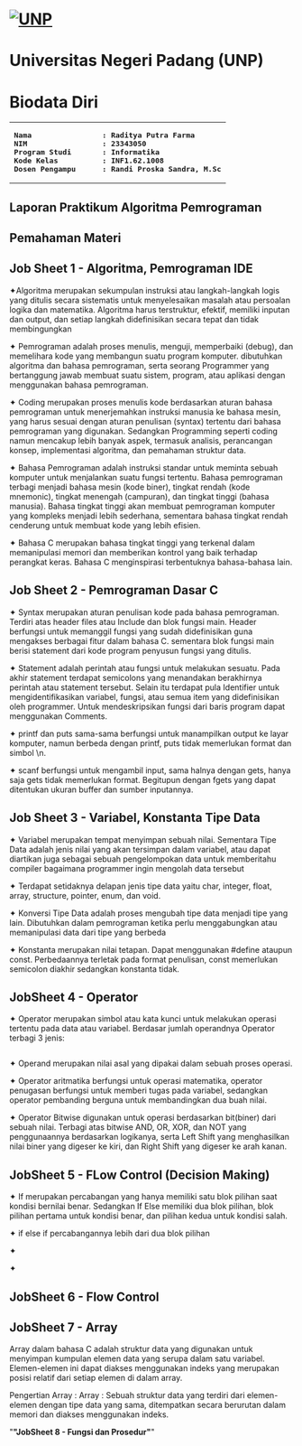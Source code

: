 # [![UNP](https://unp.ac.id/nfs-assets/all/images/logo_unp_white.png)](https://unp.ac.id/)
# Universitas Negeri Padang (UNP)

# Biodata Diri
<table>
<tr>
<td>
<b><pre>
Nama                : Raditya Putra Farma
NIM                 : 23343050
Program Studi       : Informatika
Kode Kelas          : INF1.62.1008
Dosen Pengampu      : Randi Proska Sandra, M.Sc
</pre></b>
</td>
</tr>
</table>

## Laporan Praktikum Algoritma Pemrograman
## Pemahaman Materi 

## Job Sheet 1 - Algoritma, Pemrograman  IDE
<p>
 ✦Algoritma merupakan sekumpulan instruksi atau langkah-langkah logis yang ditulis secara sistematis untuk menyelesaikan masalah atau persoalan logika dan matematika. Algoritma harus terstruktur, efektif, memiliki inputan dan output, dan setiap langkah didefinisikan secara tepat dan tidak membingungkan</p>
 
<p> ✦ Pemrograman adalah proses menulis, menguji, memperbaiki (debug), dan memelihara kode yang membangun suatu program komputer. dibutuhkan algoritma dan bahasa pemrograman, serta seorang Programmer yang bertanggung jawab membuat suatu sistem, program, atau aplikasi dengan menggunakan bahasa pemrograman.</p>

<p> ✦ Coding merupakan proses menulis kode berdasarkan aturan bahasa pemrograman untuk menerjemahkan instruksi manusia ke bahasa mesin, yang harus sesuai dengan aturan penulisan (syntax) tertentu dari bahasa pemrograman yang digunakan. Sedangkan Programming seperti coding namun mencakup lebih banyak aspek, termasuk analisis, perancangan konsep, implementasi algoritma, dan pemahaman struktur data.</p>

<p> ✦ Bahasa Pemrograman adalah instruksi standar untuk meminta sebuah komputer untuk menjalankan suatu fungsi tertentu. Bahasa pemrograman terbagi menjadi bahasa mesin (kode biner), tingkat rendah (kode mnemonic), tingkat menengah (campuran), dan tingkat tinggi (bahasa manusia). Bahasa tingkat tinggi akan membuat pemrograman komputer yang kompleks menjadi lebih sederhana, sementara bahasa tingkat rendah cenderung untuk membuat kode yang lebih efisien.
</p>
<p> ✦ Bahasa C merupakan bahasa tingkat tinggi yang terkenal dalam memanipulasi memori dan memberikan kontrol yang baik terhadap perangkat keras. Bahasa C menginspirasi terbentuknya bahasa-bahasa lain.</p>

## Job Sheet 2 - Pemrograman Dasar C
<p> ✦ Syntax merupakan aturan penulisan kode pada bahasa pemrograman. Terdiri atas header files atau Include dan blok fungsi main. Header berfungsi untuk memanggil fungsi yang sudah didefinisikan guna mengakses berbagai fitur dalam bahasa C. sementara blok fungsi main berisi statement dari kode program penyusun fungsi yang ditulis.</p>
<p> ✦ Statement adalah perintah atau fungsi untuk melakukan sesuatu. Pada akhir statement terdapat semicolons yang menandakan berakhirnya perintah atau statement tersebut. Selain itu terdapat pula Identifier untuk mengidentifikasikan variabel, fungsi, atau semua item yang didefinisikan oleh programmer. Untuk mendeskripsikan fungsi dari baris program dapat menggunakan Comments.</p>
<p> ✦ printf dan puts sama-sama berfungsi untuk manampilkan output ke layar komputer, namun berbeda dengan printf, puts tidak memerlukan format dan simbol \n. </p>
<p> ✦ scanf berfungsi untuk mengambil input, sama halnya dengan gets, hanya saja gets tidak memerlukan format. Begitupun dengan fgets yang dapat ditentukan ukuran buffer dan sumber inputannya.</p>

## Job Sheet 3 - Variabel, Konstanta  Tipe Data
<p> ✦ Variabel merupakan tempat menyimpan sebuah nilai. Sementara Tipe Data adalah jenis nilai yang akan tersimpan dalam variabel, atau dapat diartikan juga sebagai sebuah pengelompokan data untuk memberitahu compiler bagaimana programmer ingin mengolah data tersebut </p>
<p> ✦ Terdapat setidaknya delapan jenis tipe data yaitu char, integer, float, array, structure, pointer, enum, dan void.</p>
<p> ✦ Konversi Tipe Data adalah proses mengubah tipe data menjadi tipe yang lain. Dibutuhkan dalam pemrograman ketika perlu menggabungkan atau memanipulasi data dari tipe yang berbeda</p>
<p> ✦ Konstanta merupakan nilai tetapan. Dapat menggunakan #define ataupun const. Perbedaannya terletak pada format penulisan, const memerlukan semicolon diakhir sedangkan konstanta tidak.</p>

## JobSheet 4 - Operator
<p> ✦ Operator merupakan simbol atau kata kunci untuk melakukan operasi tertentu pada data atau variabel. Berdasar jumlah operandnya Operator terbagi 3 jenis: </p>
<img src=""/>
<p> ✦ Operand merupakan nilai asal yang dipakai dalam sebuah proses operasi.</p>
<p> ✦ Operator aritmatika berfungsi untuk operasi matematika, operator penugasan berfungsi untuk memberi tugas pada variabel, sedangkan operator pembanding berguna untuk membandingkan dua buah nilai.</p>
<p> ✦ Operator Bitwise digunakan untuk operasi berdasarkan bit(biner) dari sebuah nilai. Terbagi atas bitwise AND, OR, XOR, dan NOT yang penggunaannya berdasarkan logikanya, serta Left Shift yang menghasilkan nilai biner yang digeser ke kiri, dan Right Shift yang digeser ke arah kanan.</p>

## JobSheet 5 - FLow Control (Decision Making)
<p> ✦ If merupakan percabangan yang hanya memiliki satu blok pilihan saat kondisi bernilai benar. Sedangkan If Else memiliki dua blok pilihan, blok pilihan pertama untuk kondisi benar, dan pilihan kedua untuk kondisi salah.</p>
<p> ✦ if else if percabangannya lebih dari dua blok pilihan</p>
<p> ✦ </p>
<p> ✦ </p>

 


## JobSheet 6 - Flow Control


## JobSheet 7 - Array
Array dalam bahasa C adalah struktur data yang digunakan untuk menyimpan kumpulan elemen data yang serupa dalam satu variabel. Elemen-elemen ini dapat diakses menggunakan indeks yang merupakan posisi relatif dari setiap elemen di dalam array.

Pengertian Array :
Array : Sebuah struktur data yang terdiri dari elemen-elemen dengan tipe data yang sama, ditempatkan secara berurutan dalam memori dan diakses menggunakan indeks.


"**"JobSheet 8 - Fungsi dan Prosedur"**"
